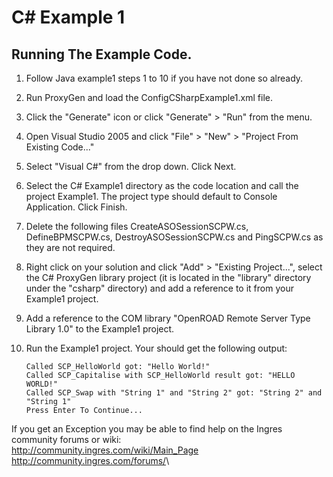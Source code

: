 C# Example 1
============

Running The Example Code.
-------------------------

1.  Follow Java example1 steps 1 to 10 if you have not done so already.
2.  Run ProxyGen and load the ConfigCSharpExample1.xml file.
3.  Click the "Generate" icon or click "Generate" &gt; "Run" from
    the menu.
4.  Open Visual Studio 2005 and click "File" &gt; "New" &gt; "Project
    From Existing Code..."
5.  Select "Visual C#" from the drop down. Click Next.
6.  Select the C# Example1 directory as the code location and call the
    project Example1. The project type should default to
    Console Application. Click Finish.
7.  Delete the following files CreateASOSessionSCPW.cs,
    DefineBPMSCPW.cs, DestroyASOSessionSCPW.cs and PingSCPW.cs as they
    are not required.
8.  Right click on your solution and click "Add" &gt; "Existing
    Project...", select the C# ProxyGen library project (it is located
    in the "library" directory under the "csharp" directory) and add a
    reference to it from your Example1 project.
9.  Add a reference to the COM library "OpenROAD Remote Server Type
    Library 1.0" to the Example1 project.
10. Run the Example1 project. Your should get the following output:

        Called SCP_HelloWorld got: "Hello World!"
        Called SCP_Capitalise with SCP_HelloWorld result got: "HELLO WORLD!"
        Called SCP_Swap with "String 1" and "String 2" got: "String 2" and "String 1"
        Press Enter To Continue...

If you get an Exception you may be able to find help on the Ingres
community forums or wiki:\
 <http://community.ingres.com/wiki/Main_Page>\
 <http://community.ingres.com/forums/>\

